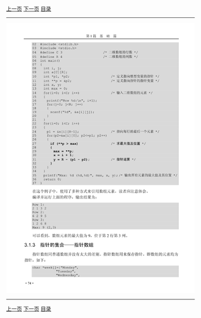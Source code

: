 [上一页](086.md) [下一页](088.md) [目录](../README.md)

***

![087](../images/087.png)

***

[上一页](086.md) [下一页](088.md) [目录](../README.md)
